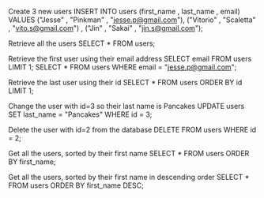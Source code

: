 Create 3 new users 
INSERT INTO users (first_name , last_name , email) VALUES ("Jesse" , "Pinkman" , "jesse.p@gmail.com"), ("Vitorio" , "Scaletta" ,
"vito.s@gmail.com") , ("Jin" , "Sakai" , "jin.s@gmail.com");

Retrieve all the users
SELECT * FROM users;

Retrieve the first user using their email address
SELECT email FROM users LIMIT 1;
SELECT * FROM users WHERE email = "jesse.p@gmail.com";

Retrieve the last user using their id
SELECT * FROM users ORDER BY id LIMIT 1;

Change the user with id=3 so their last name is Pancakes
UPDATE users SET last_name = "Pancakes" WHERE id = 3;

Delete the user with id=2 from the database
DELETE FROM users WHERE id = 2;

Get all the users, sorted by their first name
SELECT * FROM users ORDER BY first_name;

Get all the users, sorted by their first name in descending order
SELECT * FROM users ORDER BY first_name DESC;



